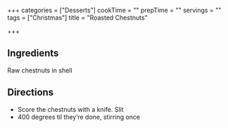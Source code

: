 +++
categories = ["Desserts"]
cookTime = ""
prepTime = ""
servings = ""
tags = ["Christmas"]
title = "Roasted Chestnuts"

+++
## Ingredients 

Raw chestnuts in shell

## Directions

* Score the chestnuts with a knife. Slit
* 400 degrees til they’re done, stirring once